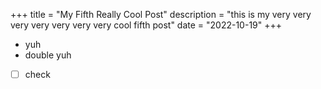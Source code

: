 +++
title = "My Fifth Really Cool Post"
description = "this is my very very very very very very very cool fifth post"
date = "2022-10-19"
+++

 - yuh
 - double yuh
 - [ ] check